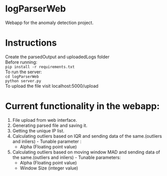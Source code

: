 # logParserWeb
Webapp for the anomaly detection project.
# Instructions
  Create the parsedOutput and uploadedLogs folder<br>
  Before running:<br>
  `pip install -r requirements.txt`<br>
  To run the server:<br>
    `cd logParserWeb` <br>
    `python server.py`<br>
  To upload the file visit localhost:5000/upload<br>
  
# Current functionality in the webapp:
  1. File upload from web interface.
  2. Generating parsed file and saving it.
  3. Getting the unique IP list.
  4. Calculating outliers based on IQR and sending data of the same.(outliers and inliers)
    - Tunable parameter :
      - Alpha (Floating point value)
  5. Calculating outliers based on moving window MAD and sending data of the same.(outliers and inliers)
    - Tunable parameters: 
      - Alpha (Floating point value)
      - Window Size (integer value)
